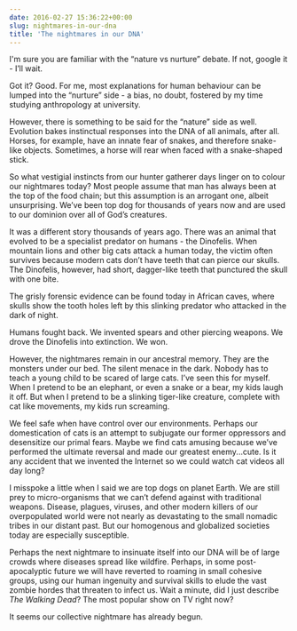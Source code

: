 ```yaml
---
date: 2016-02-27 15:36:22+00:00
slug: nightmares-in-our-dna
title: 'The nightmares in our DNA'
---
```


I'm sure you are familiar with the “nature vs nurture” debate. If not, google it - I’ll wait. 

Got it? Good. For me, most explanations for human behaviour can be lumped into the “nurture” side - a bias, no doubt, fostered by my time studying anthropology at university.

However, there is something to be said for the “nature” side as well. Evolution bakes instinctual responses into the DNA of all animals, after all. Horses, for example, have an innate fear of snakes, and therefore snake-like objects. Sometimes, a horse will rear when faced with a snake-shaped stick.

<!--more-->

So what vestigial instincts from our hunter gatherer days linger on to colour our nightmares today? Most people assume that man has always been at the top of the food chain; but this assumption is an arrogant one, albeit unsurprising. We’ve been top dog for thousands of years now and are used to our dominion over all of God’s creatures.

It was a different story thousands of years ago. There was an animal that evolved to be a specialist predator on humans - the Dinofelis. When mountain lions and other big cats attack a human today, the victim often survives because modern cats don’t have teeth that can pierce our skulls. The Dinofelis, however, had short, dagger-like teeth that punctured the skull with one bite.

The grisly forensic evidence can be found today in African caves, where skulls show the tooth holes left by this slinking predator who attacked in the dark of night.

Humans fought back. We invented spears and other piercing weapons. We drove the Dinofelis into extinction. We won.

However, the nightmares remain in our ancestral memory. They are the monsters under our bed. The silent menace in the dark. Nobody has to teach a young child to be scared of large cats. I’ve seen this for myself. When I pretend to be an elephant, or even a snake or a bear, my kids laugh it off. But when I pretend to be a slinking tiger-like creature, complete with cat like movements, my kids run screaming.

We feel safe when have control over our environments. Perhaps our domestication of cats is an attempt to subjugate our former oppressors and desensitize our primal fears. Maybe we find cats amusing because we’ve performed the ultimate reversal and made our greatest enemy...cute. Is it any accident that we invented the Internet so we could watch cat videos all day long?

I misspoke a little when I said we are top dogs on planet Earth. We are still prey to micro-organisms that we can’t defend against with traditional weapons. Disease, plagues, viruses, and other modern killers of our overpopulated world were not nearly as devastating to the small nomadic tribes in our distant past. But our homogenous and globalized societies today are especially susceptible. 

Perhaps the next nightmare to insinuate itself into our DNA will be of large crowds where diseases spread like wildfire. Perhaps, in some post-apocalyptic future we will have reverted to roaming in small cohesive groups, using our human ingenuity and survival skills to elude the vast zombie hordes that threaten to infect us. Wait a minute, did I just describe *The Walking Dead*? The most popular show on TV right now? 

It seems our collective nightmare has already begun.